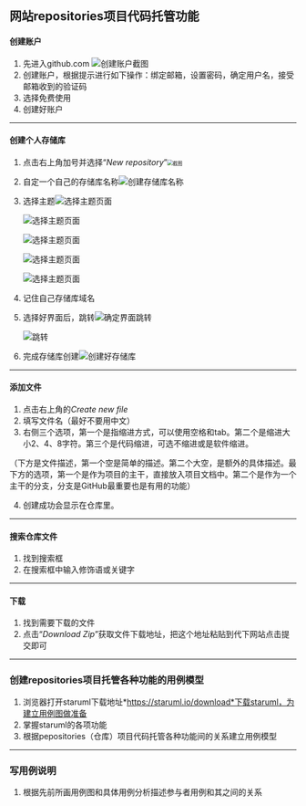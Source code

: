 ## 网站repositories项目代码托管功能

#### 创建账户

1. 先进入github.com ![创建账户截图](C:\Users\XWOWR\Desktop\QQ图片20211123153146.png)
2. 创建账户，根据提示进行如下操作：绑定邮箱，设置密码，确定用户名，接受邮箱收到的验证码
3. 选择免费使用
4. 创建好账户

---

#### 创建个人存储库

1. 点击右上角加号并选择“*New repository*”<img src="C:\Users\XWOWR\Pictures\1.PNG" alt="截图" style="zoom:61%;" />

2. 自定一个自己的存储库名称![创建存储库名称](C:\Users\XWOWR\Pictures\QQ图片20211123154124.png)

3. 选择主题![选择主题页面](C:\Users\XWOWR\Pictures\QQ图片20211123154135.png)

   ![选择主题页面](C:\Users\XWOWR\Pictures\QQ图片20211123154139.png)

   ![选择主题页面](C:\Users\XWOWR\Pictures\QQ图片20211123154142.png)

   

   

   ![选择主题页面](C:\Users\XWOWR\Pictures\QQ图片20211123154145.png)

   ![选择主题页面](C:\Users\XWOWR\Pictures\QQ图片20211123154148.png)

4. 记住自己存储库域名

5. 选择好界面后，跳转![确定界面跳转](C:\Users\XWOWR\Pictures\QQ图片20211123154151.png)

   ![跳转](C:\Users\XWOWR\Pictures\QQ图片20211123154154.png)

5. 完成存储库创建![创建好存储库](C:\Users\XWOWR\Pictures\QQ图片20211123154157.png)

---

#### 添加文件

1. 点击右上角的*Create new file*
2. 填写文件名（最好不要用中文）
3. 右侧三个选项，第一个是指缩进方式，可以使用空格和tab。第二个是缩进大小2、4、8字符。第三个是代码缩进，可选不缩进或是软件缩进。

（下方是文件描述，第一个空是简单的描述。第二个大空，是额外的具体描述。最下方的选项，第一个是作为项目的主干，直接放入项目文档中。第二个是作为一个主干的分支，分支是GitHub最重要也是有用的功能）

4. 创建成功会显示在仓库里。

---

####  搜索仓库文件

1. 找到搜索框
2. 在搜索框中输入修饰语或关键字

---

#### 下载

1. 找到需要下载的文件
2. 点击“*Download Zip*”获取文件下载地址，把这个地址粘贴到代下网站点击提交即可

---

### 创建repositories项目托管各种功能的用例模型

1. 浏览器打开staruml下载地址*https://staruml.io/download*下载staruml，为建立用例图做准备
2. 掌握staruml的各项功能
3. 根据pepositories（仓库）项目代码托管各种功能间的关系建立用例模型

---

### 写用例说明

1. 根据先前所画用例图和具体用例分析描述参与者用例和其之间的关系



